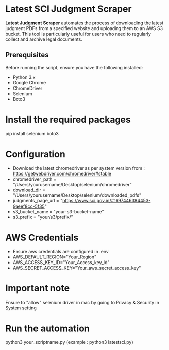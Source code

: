 # Latest SCI Judgment Scraper

**Latest Judgment Scraper** automates the process of downloading the latest judgment PDFs from a specified website and uploading them to an AWS S3 bucket. This tool is particularly useful for users who need to regularly collect and archive legal documents.

## Prerequisites

Before running the script, ensure you have the following installed:

- Python 3.x
- Google Chrome
- ChromeDriver
- Selenium
- Boto3

# Install the required packages
pip install selenium boto3

# Configuration 
- Download the latest chromedriver as per system version from : https://getwebdriver.com/chromedriver#stable
- chromedriver_path = "/Users/yourusername/Desktop/selenium/chromedriver"
- download_dir = "/Users/yourusername/Desktop/selenium/downloaded_pdfs"
- judgments_page_url = "https://www.sci.gov.in/#1697446384453-9aeef8cc-5f35"
- s3_bucket_name = "your-s3-bucket-name"
- s3_prefix = "your/s3/prefix/"

# AWS Credentials 
- Ensure aws credentials are configured in .env
- AWS_DEFAULT_REGION="Your_Region"
- AWS_ACCESS_KEY_ID="Your_Access_key_id"
- AWS_SECRET_ACCESS_KEY="Your_aws_secret_access_key" 

# Important note
Ensure to "allow" selenium driver in mac by going to Privacy & Security in System setting 

# Run the automation 
python3 your_scriptname.py (example : python3 latestsci.py) 

